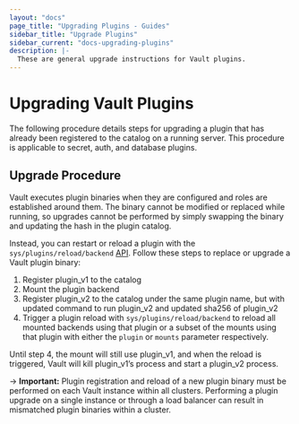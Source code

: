 ```yaml
---
layout: "docs"
page_title: "Upgrading Plugins - Guides"
sidebar_title: "Upgrade Plugins"
sidebar_current: "docs-upgrading-plugins"
description: |-
  These are general upgrade instructions for Vault plugins.
---
```


# Upgrading Vault Plugins

The following procedure details steps for upgrading a plugin that has already
been registered to the catalog on a running server. This procedure is applicable
to secret, auth, and database plugins.

## Upgrade Procedure

Vault executes plugin binaries when they are configured and roles are established
around them. The binary cannot be modified or replaced while running, so
upgrades cannot be performed by simply swapping the binary and updating the hash
in the plugin catalog.

Instead, you can restart or reload a plugin with the
`sys/plugins/reload/backend` [API][plugin_reload_api]. Follow these steps to
replace or upgrade a Vault plugin binary:

1. Register plugin_v1 to the catalog
2. Mount the plugin backend
3. Register plugin_v2 to the catalog under the same plugin name, but with
updated command to run plugin_v2 and updated sha256 of plugin_v2
4. Trigger a plugin reload with `sys/plugins/reload/backend` to reload all
mounted backends using that plugin or a subset of the mounts using that plugin
with either the `plugin` or `mounts` parameter respectively.

Until step 4, the mount will still use plugin_v1, and when the reload is
triggered, Vault will kill plugin_v1’s process and start a plugin_v2 process.

-> **Important:** Plugin registration and reload of a new plugin binary must be 
performed on each Vault instance within all clusters. Performing a plugin 
upgrade on a single instance or through a load balancer can result in mismatched 
plugin binaries within a cluster. 

[plugin_reload_api]: /api/system/plugins-reload-backend.html
